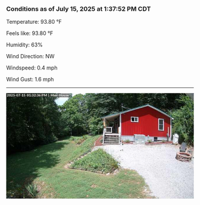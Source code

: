 ### Conditions as of July 15, 2025 at 1:37:52 PM CDT 

Temperature: 93.80 &deg;F

Feels like: 93.80 &deg;F

Humidity: 63%

Wind Direction: NW

Windspeed: 0.4 mph

Wind Gust: 1.6 mph

---

<img src="./images/latest.jpeg"/>

